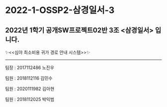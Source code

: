 # 2022-1-OSSP2-삼경일서-3

2022년 1학기 공개SW프로젝트02반 3조 <삼경일서> 입니다.
---------------------------------------------------------

✨<<심야 최소비용 귀가 경로 안내 시스템>>✨

---------------------------------------------------------

팀장 : 2017112486 노진우

팀원 : 2018112116 김민수

팀원 : 2020111982 김아현

팀원 : 2018112025 박익범


